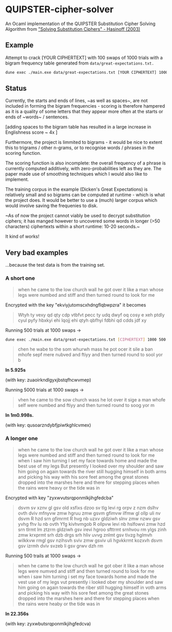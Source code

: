 # QUIPSTER-cipher-solver

An Ocaml implementation of the QUIPSTER Substitution Cipher Solving Algorithm from ["Solving Substitution Ciphers" - Hasinoff (2003)](https://people.csail.mit.edu/hasinoff/pubs/hasinoff-quipster-2003.pdf)

## Example

Attempt to crack [YOUR CIPHERTEXT] with 100 swaps of 1000 trials with a bigram frequency table generated from `data/great-expectations.txt.`

```sh
dune exec ./main.exe data/great-expectations.txt [YOUR CIPHERTEXT] 1000 100
```

## Status

Currently, the starts and ends of lines, ~as well as spaces~, are not included in forming the bigram frequencies - scoring is therefore hampered as it is a quality of some letters that they appear more often at the starts or ends of ~words~ / sentences.

[adding spaces to the bigram table has resulted in a large increase in Englishness score ~ 4x ]

Furthermore, the project is limmited to bigrams - it would be nice to extent this to trigrams / other n-grams, or to recognise words / phrases in the scoring function.

The scoring function is also incomplete: the overall frequency of a phrase is currently computed additively, with zero-probabilities left as they are. The paper made use of smoothing techniques which I would also like to implement.

The training corpus in the example (Dicken's Great Expectations) is relatively small and so bigrams can be computed at runtime - which is what the project does. It would be better to use a (much) larger corpus which would involve saving the frequenies to disk.

~As of now the project cannot viably be used to decrypt substitution ciphers; it has manged however to uncovered some words in longer (>50 characters) ciphertexts within a short runtime: 10-20 seconds.~

It kind of works!

## Very bad examples

...because the test data is from the training set.

### A short one 

> when he came to the low church wall he got over it like a man whose
> legs were numbed and stiff and then turned round to look for me

Encrypted with the key "ekviyjutomscxhdngflqbwpzra" it becomes

> Wtyh ty vexy qd qty cdp vtbfvt pecc ty udq dwyf oq cosy e xeh ptdly 
> cyul pyfy hbxkyi ehi lqojj ehi qtyh qbfhyi fdbhi qd cdds jdf xy

Running 500 trials at 1000 swaps ->

```sh
dune exec ./main.exe data/great-expectations.txt [CIPHERTEXT] 1000 500
```

> chen he wabe to the som whurwh mass he pot ocer it sile a ban mhofe sepf mere nubved and ftiyy and then turned round to sool yor b 

**In 5.925s**

(with key: zuaoirkndlgyxjbstqfhcwvmep)

Running 5000 trials at 1000 swaps ->

> vhen he came to the sow church wass he lot over it sige a man whofe self were numbed and ftiyy and then turned round to soog yor m 

**In 1m0.998s.**

(with key: qusoarzndybfjpiwtkghlcvmex)

### A longer one

> when he came to the low church wall he got over it like a man whose legs were numbed and stiff and then turned round to look for me when I saw him turning I set my face towards home and made the best use of my legs But presently I looked over my shoulder and saw him going on again towards the river still hugging himself in both arms and picking his way with his sore feet among the great stones dropped into the marshes here and there for stepping places when the rains were heavy or the tide was in

Encrypted with key "zyxwvutsrqponmlkjihgfedcba"

> dsvm sv xznv gl gsv old xsfixs dzoo sv tlg levi rg orpv z nzm dslhv ovth dviv mfnyvw zmw hgruu zmw gsvm gfimvw ilfmw gl ollp uli nv dsvm R hzd srn gfimrmt R hvg nb uzxv gldziwh slnv zmw nzwv gsv yvhg fhv lu nb ovth Yfg kivhvmgob R ollpvw levi nb hslfowvi zmw hzd srn tlrmt lm ztzrm gldziwh gsv irevi hgroo sfttrmt srnhvou rm ylgs zinh zmw krxprmt srh dzb drgs srh hliv uvvg znlmt gsv tivzg hglmvh wilkkvw rmgl gsv nzihsvh sviv zmw gsviv uli hgvkkrmt kozxvh dsvm gsv izrmh dviv svzeb li gsv grwv dzh rm

Running 500 trails at 1000 swaps ->

>  when he came to the low church wall he got ober it like a man whose legs were numved and stiff and then turned round to look for me when i saw him turning i set my face towards home and made the vest use of my legs vut presently i looked ober my shoulder and saw him going on again towards the riber still hugging himself in voth arms and picking his way with his sore feet among the great stones dropped into the marshes here and there for stepping places when the rains were heaby or the tide was in 

**In 22.356s**

(with key: zyxwbutsrqponmlkjihgfedcva)


